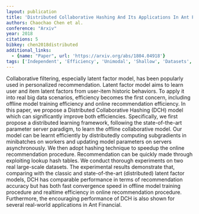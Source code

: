 ```yaml
---
layout: publication
title: 'Distributed Collaborative Hashing And Its Applications In Ant Financial'
authors: Chaochao Chen et al.
conference: "Arxiv"
year: 2018
citations: 5
bibkey: chen2018distributed
additional_links:
  - {name: "Paper", url: 'https://arxiv.org/abs/1804.04918'}
tags: ['Independent', 'Efficiency', 'Unimodal', 'Shallow', 'Datasets', 'Training Strategy', 'Hashing', 'Applications']
---
```

Collaborative filtering, especially latent factor model, has been popularly
used in personalized recommendation. Latent factor model aims to learn user and
item latent factors from user-item historic behaviors. To apply it into real
big data scenarios, efficiency becomes the first concern, including offline
model training efficiency and online recommendation efficiency. In this paper,
we propose a Distributed Collaborative Hashing (DCH) model which can
significantly improve both efficiencies. Specifically, we first propose a
distributed learning framework, following the state-of-the-art parameter server
paradigm, to learn the offline collaborative model. Our model can be learnt
efficiently by distributedly computing subgradients in minibatches on workers
and updating model parameters on servers asynchronously. We then adopt hashing
technique to speedup the online recommendation procedure. Recommendation can be
quickly made through exploiting lookup hash tables. We conduct thorough
experiments on two real large-scale datasets. The experimental results
demonstrate that, comparing with the classic and state-of-the-art (distributed)
latent factor models, DCH has comparable performance in terms of recommendation
accuracy but has both fast convergence speed in offline model training
procedure and realtime efficiency in online recommendation procedure.
Furthermore, the encouraging performance of DCH is also shown for several
real-world applications in Ant Financial.
